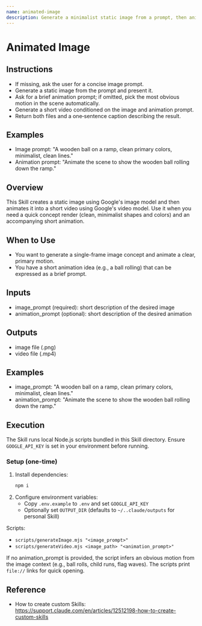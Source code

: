 ```yaml
---
name: animated-image
description: Generate a minimalist static image from a prompt, then animate it into a short video. Use when users want a concept image with a simple, obvious motion.
---
```


# Animated Image

## Instructions
- If missing, ask the user for a concise image prompt.
- Generate a static image from the prompt and present it.
- Ask for a brief animation prompt; if omitted, pick the most obvious motion in the scene automatically.
- Generate a short video conditioned on the image and animation prompt.
- Return both files and a one‑sentence caption describing the result.

## Examples
- Image prompt: "A wooden ball on a ramp, clean primary colors, minimalist, clean lines."
- Animation prompt: "Animate the scene to show the wooden ball rolling down the ramp."


## Overview

This Skill creates a static image using Google's image model and then animates it into a short video using Google's video model. Use it when you need a quick concept render (clean, minimalist shapes and colors) and an accompanying short animation.

## When to Use

- You want to generate a single-frame image concept and animate a clear, primary motion.
- You have a short animation idea (e.g., a ball rolling) that can be expressed as a brief prompt.

## Inputs

- image_prompt (required): short description of the desired image
- animation_prompt (optional): short description of the desired animation

## Outputs

- image file (.png)
- video file (.mp4)

## Examples

- image_prompt: "A wooden ball on a ramp, clean primary colors, minimalist, clean lines."
- animation_prompt: "Animate the scene to show the wooden ball rolling down the ramp."

## Execution

The Skill runs local Node.js scripts bundled in this Skill directory. Ensure `GOOGLE_API_KEY` is set in your environment before running.

### Setup (one-time)

1. Install dependencies:
   ```bash
   npm i
   ```
2. Configure environment variables:
   - Copy `.env.example` to `.env` and set `GOOGLE_API_KEY`
   - Optionally set `OUTPUT_DIR` (defaults to `~/..claude/outputs` for personal Skill)

Scripts:

- `scripts/generateImage.mjs "<image_prompt>"`
- `scripts/generateVideo.mjs <image_path> "<animation_prompt>"`

If no animation_prompt is provided, the script infers an obvious motion from the image context (e.g., ball rolls, child runs, flag waves). The scripts print `file://` links for quick opening.

## Reference

- How to create custom Skills: https://support.claude.com/en/articles/12512198-how-to-create-custom-skills


